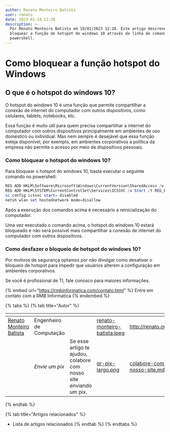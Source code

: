 ```yaml
---
author: Renato Monteiro Batista
user: renato
date: 2023-01-18 12:28
description: >-
  Por Renato Monteiro Batista em 18/01/2023 12:28. Este artigo descreve como
  bloquear a função de hotspot do windows 10 através da linha de comando do
  powershell.
---
```


# Como bloquear a função hotspot do Windows

## O que é o hotspot do windows 10?

O hotspot do windows 10 é uma função que permite compartilhar a conexão de internet do computador com outros dispositivos, como celulares, tablets, notebooks, etc.

Essa função é muito útil para quem precisa compartilhar a internet do computador com outros dispositivos principalmente em ambientes de uso doméstico ou individual. Mas nem sempre é desejável que essa função esteja disponível, por exemplo, em ambientes corporativos a política da empresa não permite o acesso por meio de dispositivos pessoais.

### Como bloquear o hotspot do windows 10?

Para bloquear o hotspot do windows 10, basta executar o seguinte comando no powershell:

```powershell
REG ADD HKLM\Software\Microsoft\Windows\CurrentVersion\SharedAccess /v EnableRebootPersistConnection /d 4 /f
REG ADD HKLM\SYSTEM\CurrentControlSet\Services\ICSSVC /v Start /t REG_DWORD /d 4 /f
sc config icssvc start= disabled
netsh wlan set hostednetwork mode=disallow
```

Após a execução dos comandos acima é necessário a reinicialização do computador.

Uma vez executado o comando acima, o hotspot do windows 10 estará bloqueado e não será possível mais compartilhar a conexão de internet do computador com outros dispositivos.

### Como desfazer o bloqueio de hotspot do windows 10?

Por motivos de segurança optamos por não divulgar como desativar o bloqueio de hotspot para impedir que usuários alterem a configuração em ambientes corporativos.

Se você é profissional de TI, fale conosco para maiores informações.

{% embed url="https://rmbinformatica.com/contato.html" %}
Entre em contato com a RMB Informatica
{% endembed %}

{% tabs %}
{% tab title="Autor" %}
<table data-card-size="large" data-view="cards"><thead><tr><th data-type="users" data-multiple></th><th></th><th></th><th data-hidden data-card-cover data-type="files"></th><th data-hidden data-card-target data-type="content-ref"></th></tr></thead><tbody><tr><td><a href="http://renato.ovh">Renato Monteiro Batista</a></td><td>Engenheiro de Computação</td><td></td><td><a href="../../.gitbook/assets/renato-monteiro-batista.jpeg">renato-monteiro-batista.jpeg</a></td><td><a href="http://renato.ovh">http://renato.ovh</a></td></tr><tr><td></td><td><em>Envie um pix</em></td><td>Se esse artigo te ajudou, colabore com nosso site enviando um pix.</td><td><a href="../../.gitbook/assets/qr-pix-largo.png">qr-pix-largo.png</a></td><td><a href="../../colabore-com-nosso-site.md">colabore-com-nosso-site.md</a></td></tr></tbody></table>
{% endtab %}

{% tab title="Artigos relacionados" %}
* Lista de artigos relacionados
{% endtab %}
{% endtabs %}
